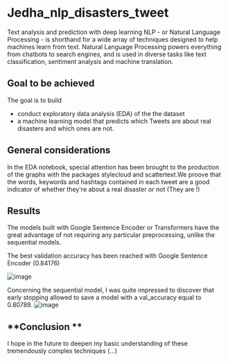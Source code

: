 # Jedha_nlp_disasters_tweet
Text analysis and prediction with deep learning
NLP - or Natural Language Processing - is shorthand for a wide array of techniques designed to help machines learn from text. Natural Language Processing powers everything from chatbots to search engines, and is used in diverse tasks like text classification, sentiment analysis and machine translation.


## **Goal to be achieved**
The goal is to build 
- conduct exploratory data analysis (EDA) of the the dataset
- a machine learning model that predicts which Tweets are about real disasters and which ones are not.


## **General considerations**
In the EDA notebook, special attention has been brought to the production of the graphs with the packages stylecloud and scattertext.We proove that the words, keywords and hashtags contained in each tweet are a good indicator of whether they're about a real disaster or not (They are !)


## **Results**
The models built with Google Sentence Encoder or Transformers have the great advantage of not requiring any particular preprocessing, unlike the sequential models. 

The best validation accuracy has been reached with Google Sentence Encoder (0.84176)

![image](https://user-images.githubusercontent.com/32369680/148094069-0069dd23-5392-4c6e-9df7-e811a0a19aed.png)

Concerning the sequential model, I was quite impressed to discover that early stopping allowed to save a model with a val_accuracy equal to 0.80789.
![image](https://user-images.githubusercontent.com/32369680/148096074-d3727082-0d37-4867-8242-d7b7bbd5d21f.png)


## **Conclusion **


I hope in the future to deepen my basic understanding of these tremendously complex techniques (...)
